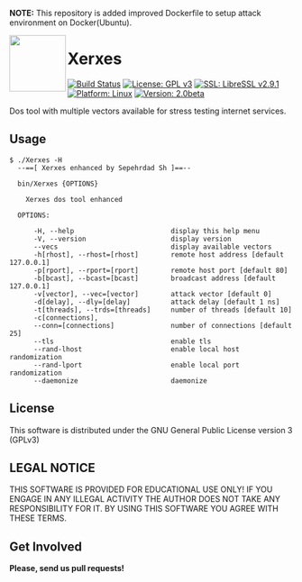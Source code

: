**NOTE:**
This repository is added improved Dockerfile to setup attack environment on Docker(Ubuntu).

<img align="left" width="100" height="100" src="img/XerxesTheGreat.jpg">

# Xerxes

[![Build Status](https://travis-ci.org/sepehrdaddev/Xerxes.svg?branch=master)](https://travis-ci.org/sepehrdaddev/Xerxes)
[![License: GPL v3](https://img.shields.io/badge/License-GPL%20v3-blue.svg)](https://www.gnu.org/licenses/gpl-3.0)
[![SSL: LibreSSL v2.9.1](https://img.shields.io/badge/SSL-LibreSSL%20v2.9.1-green.svg)](https://www.libressl.org/)
[![Platform: Linux](https://img.shields.io/badge/Platform-Linux-blue.svg)](https://www.linux.org/)
[![Version: 2.0beta](https://img.shields.io/badge/Version-2.0beta-blue.svg)](https://github.com/sepehrdaddev/Xerxes.git)

Dos tool with multiple vectors available for stress testing internet services.

## Usage

```
$ ./Xerxes -H
  --==[ Xerxes enhanced by Sepehrdad Sh ]==--

  bin/Xerxes {OPTIONS}

    Xerxes dos tool enhanced

  OPTIONS:

      -H, --help                        display this help menu
      -V, --version                     display version
      --vecs                            display available vectors
      -h[rhost], --rhost=[rhost]        remote host address [default 127.0.0.1]
      -p[rport], --rport=[rport]        remote host port [default 80]
      -b[bcast], --bcast=[bcast]        broadcast address [default 127.0.0.1]
      -v[vector], --vec=[vector]        attack vector [default 0]
      -d[delay], --dly=[delay]          attack delay [default 1 ns]
      -t[threads], --trds=[threads]     number of threads [default 10]
      -c[connections],
      --conn=[connections]              number of connections [default 25]
      --tls                             enable tls
      --rand-lhost                      enable local host randomization
      --rand-lport                      enable local port randomization
      --daemonize                       daemonize
```

## License

This software is distributed under the GNU General Public License version 3 (GPLv3)

## LEGAL NOTICE

THIS SOFTWARE IS PROVIDED FOR EDUCATIONAL USE ONLY! IF YOU ENGAGE IN ANY ILLEGAL ACTIVITY THE AUTHOR DOES NOT TAKE ANY RESPONSIBILITY FOR IT. BY USING THIS SOFTWARE YOU AGREE WITH THESE TERMS.

## Get Involved

**Please, send us pull requests!**
